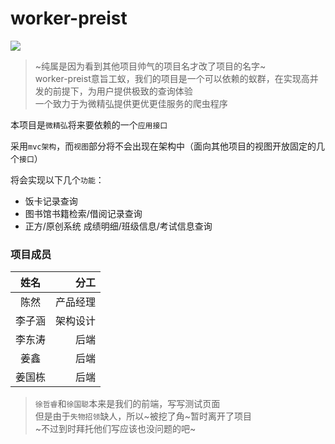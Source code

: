 # worker-preist
![](https://github.com/zjutjh/worker-preist/raw/master/api/resource/worker-preist.jpg) 

>~纯属是因为看到其他项目帅气的项目名才改了项目的名字~<br/>
>worker-preist意旨工蚁，我们的项目是一个可以依赖的蚁群，在实现高并发的前提下，为用户提供极致的查询体验<br/>
>一个致力于为微精弘提供更优更佳服务的爬虫程序
>

本项目是`微精弘`将来要依赖的一个`应用接口`

采用`mvc架构`，而`视图`部分将不会出现在架构中（面向其他项目的视图开放固定的几个`接口`）

将会实现以下几个`功能`：

* 饭卡记录查询
* 图书馆书籍检索/借阅记录查询
* 正方/原创系统 成绩明细/班级信息/考试信息查询

### 项目成员

| 姓名   | 分工   |
|:---:|----:|
|陈然|产品经理|
|李子涵|架构设计|
|李东涛|后端|
|姜鑫|后端|
|姜国栋|后端|

>`徐哲睿`和`徐国聪`本来是我们的前端，写写测试页面<br/>
>但是由于`失物招领`缺人，所以~被挖了角~暂时离开了项目<br/>
>~不过到时拜托他们写应该也没问题的吧~<br/>
